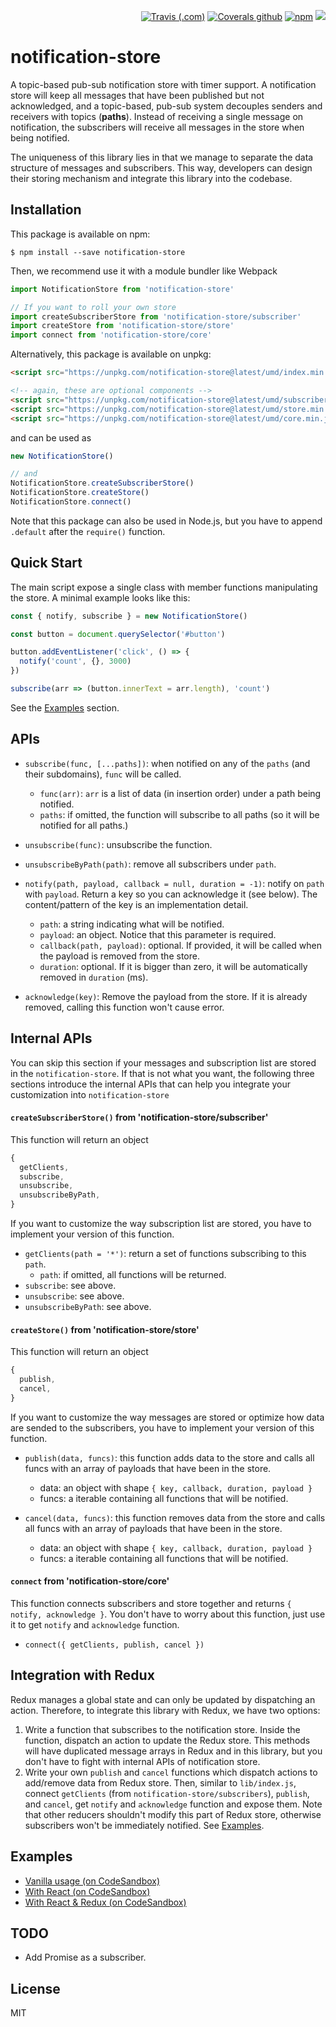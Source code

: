 <p align="right">
  <a href="https://travis-ci.com/IanChen83/notification-store"><img src="https://img.shields.io/travis/com/IanChen83/notification-store.svg?style=flat-square" alt="Travis (.com)" /></a>
  <a href="https://coveralls.io/github/IanChen83/notification-store"><img src="https://img.shields.io/coveralls/github/IanChen83/notification-store.svg?style=flat-square" alt="Coverals github" /></a>
  <a href="https://npmjs.com/package/notification-store"><img src="https://img.shields.io/npm/v/notification-store.svg?style=flat-square" alt="npm" /></a>
  <a href="https://npmjs.com/package/notification-store"><img src="https://img.shields.io/bundlephobia/min/notification-store.svg?style=flat-square" /></a>
</p>

# notification-store

A topic-based pub-sub notification store with timer support. A notification
store will keep all messages that have been published but not acknowledged,
and a topic-based, pub-sub system decouples senders and receivers with topics
(**paths**). Instead of receiving a single message on notification, the
subscribers will receive all messages in the store when being notified.

The uniqueness of this library lies in that we manage to separate the
data structure of messages and subscribers. This way, developers can design
their storing mechanism and integrate this library into the codebase.

## Installation

This package is available on npm:

```shell
$ npm install --save notification-store
```

Then, we recommend use it with a module bundler like Webpack

```javascript
import NotificationStore from 'notification-store'

// If you want to roll your own store
import createSubscriberStore from 'notification-store/subscriber'
import createStore from 'notification-store/store'
import connect from 'notification-store/core'
```

Alternatively, this package is available on unpkg:

```html
<script src="https://unpkg.com/notification-store@latest/umd/index.min.js"></script>

<!-- again, these are optional components -->
<script src="https://unpkg.com/notification-store@latest/umd/subscriber.min.js"></script>
<script src="https://unpkg.com/notification-store@latest/umd/store.min.js"></script>
<script src="https://unpkg.com/notification-store@latest/umd/core.min.js"></script>
```

and can be used as

```javascript
new NotificationStore()

// and
NotificationStore.createSubscriberStore()
NotificationStore.createStore()
NotificationStore.connect()
```

Note that this package can also be used in Node.js, but you have to append
`.default` after the `require()` function.

## Quick Start

The main script expose a single class with member functions manipulating the store. A minimal example looks like this:

```javascript
const { notify, subscribe } = new NotificationStore()

const button = document.querySelector('#button')

button.addEventListener('click', () => {
  notify('count', {}, 3000)
})

subscribe(arr => (button.innerText = arr.length), 'count')
```

See the [Examples](#Examples) section.

## APIs

- `subscribe(func, [...paths])`:
  when notified on any of the `paths` (and their subdomains), `func` will
  be called.

  - `func(arr)`:
    `arr` is a list of data (in insertion order) under a path being notified.
  - `paths`: if omitted, the function will subscribe to all paths (so it will
    be notified for all paths.)

- `unsubscribe(func)`:
  unsubscribe the function.

- `unsubscribeByPath(path)`:
  remove all subscribers under `path`.

- `notify(path, payload, callback = null, duration = -1)`:
  notify on `path` with `payload`. Return a key so you can acknowledge it (see
  below). The content/pattern of the key is an implementation detail.

  - `path`: a string indicating what will be notified.
  - `payload`: an object. Notice that this parameter is required.
  - `callback(path, payload)`: optional. If provided, it will be called when
    the payload is removed from the store.
  - `duration`: optional. If it is bigger than zero, it will be automatically
    removed in `duration` (ms).

- `acknowledge(key)`:
  Remove the payload from the store. If it is already removed, calling this
  function won't cause error.

## Internal APIs

You can skip this section if your messages and subscription list are stored in
the `notification-store`. If that is not what you want, the following three
sections introduce the internal APIs that can help you integrate your
customization into `notification-store`

#### `createSubscriberStore()` from 'notification-store/subscriber'

This function will return an object

```javascript
{
  getClients,
  subscribe,
  unsubscribe,
  unsubscribeByPath,
}
```

If you want to customize the way subscription list are stored, you have
to implement your version of this function.

- `getClients(path = '*')`:
  return a set of functions subscribing to this `path`.
  - `path`: if omitted, all functions will be returned.
- `subscribe`: see above.
- `unsubscribe`: see above.
- `unsubscribeByPath`: see above.

#### `createStore()` from 'notification-store/store'

This function will return an object

```javascript
{
  publish,
  cancel,
}
```

If you want to customize the way messages are stored or optimize how data are
sended to the subscribers, you have to implement your version of this function.

- `publish(data, funcs)`:
  this function adds data to the store and calls all funcs with an array of
  payloads that have been in the store.

  - data: an object with shape `{ key, callback, duration, payload }`
  - funcs: a iterable containing all functions that will be notified.

- `cancel(data, funcs)`:
  this function removes data from the store and calls all funcs with an array
  of payloads that have been in the store.
  - data: an object with shape `{ key, callback, duration, payload }`
  - funcs: a iterable containing all functions that will be notified.

#### `connect` from 'notification-store/core'

This function connects subscribers and store together and returns
`{ notify, acknowledge }`. You don't have to worry about this function,
just use it to get `notify` and `acknowledge` function.

- `connect({ getClients, publish, cancel })`

## Integration with Redux

Redux manages a global state and can only be updated by dispatching an action.
Therefore, to integrate this library with Redux, we have two options:

1. Write a function that subscribes to the notification store. Inside
   the function, dispatch an action to update the Redux store. This methods
   will have duplicated message arrays in Redux and in this library, but you
   don't have to fight with internal APIs of notification store.
2. Write your own `publish` and `cancel` functions which dispatch actions to
   add/remove data from Redux store. Then, similar to `lib/index.js`,
   connect `getClients` (from `notification-store/subscribers`), `publish`,
   and `cancel`, get `notify` and `acknowledge` function and expose them. Note
   that other reducers shouldn't modify this part of Redux store, otherwise
   subscribers won't be immediately notified. See [Examples](#Examples).

## Examples

- [Vanilla usage (on CodeSandbox)](https://codesandbox.io/s/3y282o01rm)
- [With React (on CodeSandbox)](https://codesandbox.io/s/3y282o01rm)
- [With React & Redux (on CodeSandbox)](https://codesandbox.io/s/0343rvn8pl)

## TODO

- Add Promise as a subscriber.

## License

MIT
